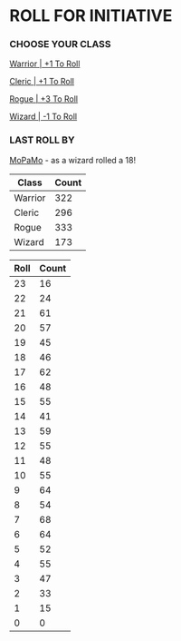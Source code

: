 # ROLL FOR INITIATIVE
### CHOOSE YOUR CLASS

[Warrior | +1 To Roll](https://github.com/benjaminsampica/benjaminsampica/issues/new?title=roll%7Cwarrior&body=Just+click+%27Submit+new+issue%27.)

[Cleric | +1 To Roll](https://github.com/benjaminsampica/benjaminsampica/issues/new?title=roll%7Ccleric&body=Just+click+%27Submit+new+issue%27.)

[Rogue | +3 To Roll](https://github.com/benjaminsampica/benjaminsampica/issues/new?title=roll%7Crogue&body=Just+click+%27Submit+new+issue%27.)

[Wizard | -1 To Roll](https://github.com/benjaminsampica/benjaminsampica/issues/new?title=roll%7Cwizard&body=Just+click+%27Submit+new+issue%27.)
### LAST ROLL BY
[MoPaMo](https://www.github.com/MoPaMo) - as a wizard rolled a 18!

|Class|Count|
|-|-|
|Warrior|322|
|Cleric|296|
|Rogue|333|
|Wizard|173|

|Roll|Count|
|-|-|
|23|16
|22|24
|21|61
|20|57
|19|45
|18|46
|17|62
|16|48
|15|55
|14|41
|13|59
|12|55
|11|48
|10|55
|9|64
|8|54
|7|68
|6|64
|5|52
|4|55
|3|47
|2|33
|1|15
|0|0

